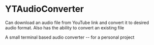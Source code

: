 # YTAudioConverter
Can download an audio file from YouTube link and convert it to desired audio format. Also has the ability to convert an existing file

A small terminal based audio converter -- for a personal project
